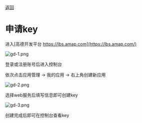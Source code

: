 [返回](/README.md)

# 申请key

进入[高德开发平台 https://lbs.amap.com](https://lbs.amap.com/)

<img src="https://www.freeimg.cn/i/2024/06/09/66648da426076.png" alt="gd-1.png" title="gd-1.png" />

登录或注册账号后进入控制台

依次点击应用管理 -> 我的应用 -> 右上角创建新应用

<img src="https://www.freeimg.cn/i/2024/06/09/66648da284175.png" alt="gd-2.png" title="gd-2.png" />

选择web服务后填写信息即可创建key

<img src="https://www.freeimg.cn/i/2024/06/09/66648f0eb8b52.png" alt="gd-3.png" title="gd-3.png" />

创建完成后即可在控制台查看key

